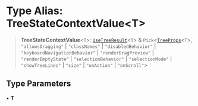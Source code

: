 # Type Alias: TreeStateContextValue\<T\>

> **TreeStateContextValue**\<`T`\>: [`UseTreeResult`](UseTreeResult.md)\<`T`\> & `Pick`\<[`TreeProps`](TreeProps.md)\<`T`\>, `"allowsDragging"` \| `"classNames"` \| `"disabledBehavior"` \| `"keyboardNavigationBehavior"` \| `"renderDragPreview"` \| `"renderEmptyState"` \| `"selectionBehavior"` \| `"selectionMode"` \| `"showTreeLines"` \| `"size"` \| `"onAction"` \| `"onScroll"`\>

## Type Parameters

• **T**
